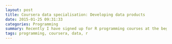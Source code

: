 ```yaml
---
layout: post
title: Coursera data specialisation: Developing data products
date: 2015-01-25 09:31:33
categories: Programming
summary: Recently I have signed up for R programming courses at the beginning of this year, as the course is coming to an end, I would like to share my experience.
tags: programming, coursera, data, r
---
```

